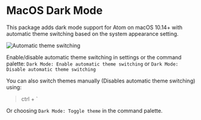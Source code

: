 # MacOS Dark Mode

This package adds dark mode support for Atom on macOS 10.14+ with automatic theme switching based on the system appearance setting.

![Automatic theme switching](https://raw.githubusercontent.com/paysonwallach/mojave-dark-mode/master/automatic-theme-switching.gif)

Enable/disable automatic theme switching in settings or the command palette:
`Dark Mode: Enable automatic theme switching` or `Dark Mode: Disable automatic theme switching`

You can also switch themes manually (Disables automatic theme switching) using:

> ctrl + \`

Or choosing `Dark Mode: Toggle theme` in the command palette.
